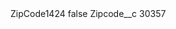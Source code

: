 <?xml version="1.0" encoding="UTF-8"?>
<CustomMetadata xmlns="http://soap.sforce.com/2006/04/metadata" xmlns:xsi="http://www.w3.org/2001/XMLSchema-instance" xmlns:xsd="http://www.w3.org/2001/XMLSchema">
    <label>ZipCode1424</label>
    <protected>false</protected>
    <values>
        <field>Zipcode__c</field>
        <value xsi:type="xsd:string">30357</value>
    </values>
</CustomMetadata>
